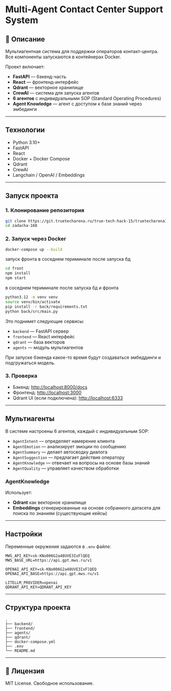 # Multi-Agent Contact Center Support System

## 🧾 Описание

Мультиагентная система для поддержки операторов контакт-центра. Все компоненты запускаются в контейнерах Docker.

Проект включает:

- **FastAPI** — бэкенд-часть
- **React** — фронтенд-интерфейс
- **Qdrant** — векторное хранилище
- **CrewAI** — система для запуска агентов
- **6 агентов** с индивидуальными SOP (Standard Operating Procedures)
- **Agent Knowledge** — агент с доступом к базе знаний через эмбединги

---

## Технологии

- Python 3.10+
- FastAPI
- React
- Docker + Docker Compose
- Qdrant
- CrewAI
- Langchain / OpenAI / Embeddings

---

## Запуск проекта

### 1. Клонирование репозитория

```bash
git clone https://git.truetecharena.ru/true-tech-hack-15/truetecharena1745056424-team-12681/zadacha-168.git
cd zadacha-168
```

### 2. Запуск через Docker

```bash
docker-compose up --build
```
запуск фронта в соседнем териминале после запуска бд
```bash
cd front
npm install
npm start
```

в соседнем териминале после запуска бд и фронта
```bash
python3.12 -m venv venv
source venv/bin/activate
pip install -r back/requirements.txt
python back/src/main.py
```
Это поднимет следующие сервисы:

- `backend` — FastAPI сервер
- `frontend` — React интерфейс
- `qdrant` — база векторов
- `agents` — модуль мультиагентов
  
При запуске бэкенда какое-то время будут создаваться эмбеддинги и подгружаться модель.

### 3. Проверка

- Бэкенд: [http://localhost:8000/docs](http://localhost:8000/docs)
- Фронтенд: [http://localhost:3000](http://localhost:3000)
- Qdrant UI (если подключена): [http://localhost:6333](http://localhost:6333)

---

## Мультиагенты

В системе настроены 6 агентов, каждый с индивидуальным SOP:

- `AgentIntent` — определяет намерение клиента
- `AgentEmotion` — анализирует эмоции по сообщению
- `AgentSummary` — делает автосводку диалога
- `AgentSuggestion` — предлагает действия оператору
- `AgentKnowledge` — отвечает на вопросы на основе базы знаний
- `AgentQuality` — управляет качеством обработки

### AgentKnowledge

Использует:

- **Qdrant** как векторное хранилище
- **Embeddings** сгенерированные на основе собранного датасета для поиска по знаниям (существующие кейсы)

---

## Настройки

Переменные окружения задаются в `.env` файле:

```env
MWS_API_KEY=sk-KNo006G2a48UVE3IxFlQEQ
MWS_BASE_URL=https://api.gpt.mws.ru/v1

OPENAI_API_KEY=sk-KNo006G2a48UVE3IxFlQEQ
OPENAI_API_BASE=https://api.gpt.mws.ru/v1

LITELLM_PROVIDER=openai
QDRANT_API_KEY=QDRANT_API_KEY
```

---

## Структура проекта

```
.
├── backend/
├── frontend/
├── agents/
├── qdrant/
├── docker-compose.yml
├── .env
└── README.md
```

---


## 📄 Лицензия

MIT License. Свободное использование.